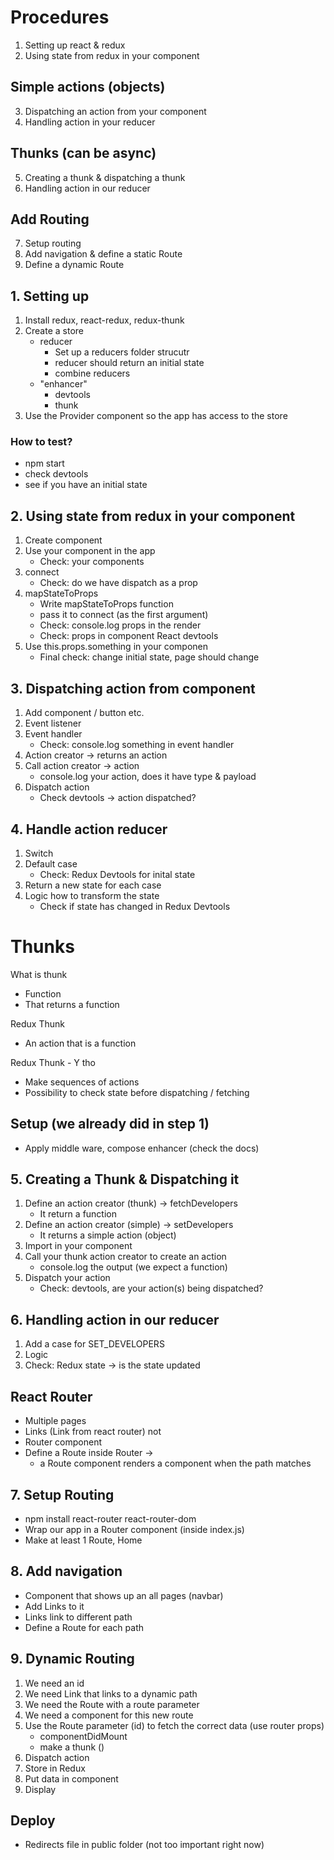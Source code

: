 # Procedures

1. Setting up react & redux
2. Using state from redux in your component

## Simple actions (objects)

3. Dispatching an action from your component
4. Handling action in your reducer

## Thunks (can be async)

5. Creating a thunk & dispatching a thunk
6. Handling action in our reducer

## Add Routing

7. Setup routing
8. Add navigation & define a static Route
9. Define a dynamic Route

## 1. Setting up

1. Install redux, react-redux, redux-thunk
2. Create a store
   - reducer
     - Set up a reducers folder strucutr
     - reducer should return an initial state
     - combine reducers
   - "enhancer"
     - devtools
     - thunk
3. Use the Provider component so the app has access to the store

### How to test?

- npm start
- check devtools
- see if you have an initial state

## 2. Using state from redux in your component

1. Create component
2. Use your component in the app
   - Check: your components
3. connect
   - Check: do we have dispatch as a prop
4. mapStateToProps
   - Write mapStateToProps function
   - pass it to connect (as the first argument)
   - Check: console.log props in the render
   - Check: props in component React devtools
5. Use this.props.something in your componen
   - Final check: change initial state, page should change

## 3. Dispatching action from component

1. Add component / button etc.
2. Event listener
3. Event handler
   - Check: console.log something in event handler
4. Action creator -> returns an action
5. Call action creator -> action
   - console.log your action, does it have type & payload
6. Dispatch action
   - Check devtools -> action dispatched?

## 4. Handle action reducer

1. Switch
2. Default case
   - Check: Redux Devtools for inital state
3. Return a new state for each case
4. Logic how to transform the state
   - Check if state has changed in Redux Devtools

# Thunks

What is thunk

- Function
- That returns a function

Redux Thunk

- An action that is a function

Redux Thunk - Y tho

- Make sequences of actions
- Possibility to check state before dispatching / fetching

## Setup (we already did in step 1)

- Apply middle ware, compose enhancer (check the docs)

## 5. Creating a Thunk & Dispatching it

1. Define an action creator (thunk) -> fetchDevelopers
   - It return a function
2. Define an action creator (simple) -> setDevelopers
   - It returns a simple action (object)
3. Import in your component
4. Call your thunk action creator to create an action
   - console.log the output (we expect a function)
5. Dispatch your action
   - Check: devtools, are your action(s) being dispatched?

## 6. Handling action in our reducer

1. Add a case for SET_DEVELOPERS
2. Logic
3. Check: Redux state -> is the state updated

## React Router

- Multiple pages
- Links (Link from react router) not <a>
- Router component
- Define a Route inside Router ->
  - a Route component renders a component when the path matches

## 7. Setup Routing

- npm install react-router react-router-dom
- Wrap our app in a Router component (inside index.js)
- Make at least 1 Route, Home

## 8. Add navigation

- Component that shows up an all pages (navbar)
- Add Links to it
- Links link to different path
- Define a Route for each path

## 9. Dynamic Routing

1. We need an id
2. We need Link that links to a dynamic path
3. We need the Route with a route parameter
4. We need a component for this new route
5. Use the Route parameter (id) to fetch the correct data (use router props)
   - componentDidMount
   - make a thunk ()
6. Dispatch action
7. Store in Redux
8. Put data in component
9. Display

## Deploy

- Redirects file in public folder (not too important right now)
